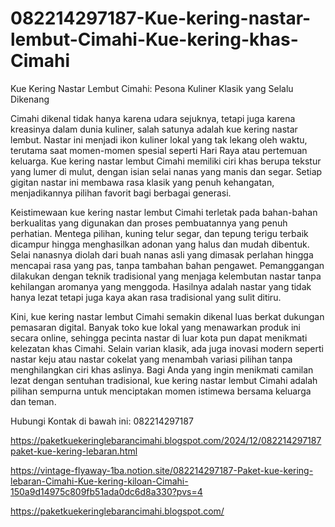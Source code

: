 # 082214297187-Kue-kering-nastar-lembut-Cimahi-Kue-kering-khas-Cimahi

Kue Kering Nastar Lembut Cimahi: Pesona Kuliner Klasik yang Selalu Dikenang

Cimahi dikenal tidak hanya karena udara sejuknya, tetapi juga karena kreasinya dalam dunia kuliner, salah satunya adalah kue kering nastar lembut. Nastar ini menjadi ikon kuliner lokal yang tak lekang oleh waktu, terutama saat momen-momen spesial seperti Hari Raya atau pertemuan keluarga. Kue kering nastar lembut Cimahi memiliki ciri khas berupa tekstur yang lumer di mulut, dengan isian selai nanas yang manis dan segar. Setiap gigitan nastar ini membawa rasa klasik yang penuh kehangatan, menjadikannya pilihan favorit bagi berbagai generasi.  

Keistimewaan kue kering nastar lembut Cimahi terletak pada bahan-bahan berkualitas yang digunakan dan proses pembuatannya yang penuh perhatian. Mentega pilihan, kuning telur segar, dan tepung terigu terbaik dicampur hingga menghasilkan adonan yang halus dan mudah dibentuk. Selai nanasnya diolah dari buah nanas asli yang dimasak perlahan hingga mencapai rasa yang pas, tanpa tambahan bahan pengawet. Pemanggangan dilakukan dengan teknik tradisional yang menjaga kelembutan nastar tanpa kehilangan aromanya yang menggoda. Hasilnya adalah nastar yang tidak hanya lezat tetapi juga kaya akan rasa tradisional yang sulit ditiru.  

Kini, kue kering nastar lembut Cimahi semakin dikenal luas berkat dukungan pemasaran digital. Banyak toko kue lokal yang menawarkan produk ini secara online, sehingga pecinta nastar di luar kota pun dapat menikmati kelezatan khas Cimahi. Selain varian klasik, ada juga inovasi modern seperti nastar keju atau nastar cokelat yang menambah variasi pilihan tanpa menghilangkan ciri khas aslinya. Bagi Anda yang ingin menikmati camilan lezat dengan sentuhan tradisional, kue kering nastar lembut Cimahi adalah pilihan sempurna untuk menciptakan momen istimewa bersama keluarga dan teman.  

Hubungi Kontak di bawah ini:
082214297187

https://paketkuekeringlebarancimahi.blogspot.com/2024/12/082214297187paket-kue-kering-lebaran.html

https://vintage-flyaway-1ba.notion.site/082214297187-Paket-kue-kering-lebaran-Cimahi-Kue-kering-kiloan-Cimahi-150a9d14975c809fb51ada0dc6d8a330?pvs=4

https://paketkuekeringlebarancimahi.blogspot.com/
